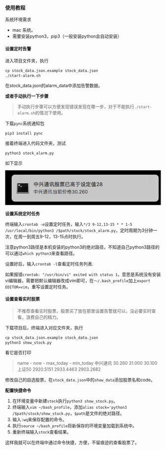 ### 使用教程

系统环境需求

- mac 系统。
- 需要安装python3，pip3（一般安装python会自动安装）

#### 设置定时告警

进入项目文件夹，执行

```shell
cp stock_data.json.example stock_data.json
./start-alarm.sh
```

在stock_data.json的alarm_data中添加告警数据。

**或者手动执行一下步骤**

> 手动执行步骤可以方便发现错误发现在哪一步，对于不能执行`./start-alarm.sh`的情况下使用。

下载`pync`系统通知包

```
pip3 install pync
```

接着终端进入代码文件夹，测试

```
python3 stock_alarm.py 
```

如下显示

![image-20190412220908534](stock_notify.png)

**设置系统定时任务**

终端输入`crontab -e`设置定时任务，输入`*/3 9-12,13-15 * * 1-5 /usr/local/bin/python3 /$path/stock/stock_alarm.py`，定时周期为3分钟一次，在周一到周五9-12，13-15点时执行。

注意python3路径是本机安装的python3的绝对路径，不知道自己python3路径的可以通过`which python3`来查看路径。

设置好后，输入`crontab -l`查看定时任务列表.

如果报错`crontab: "/usr/bin/vi" exited with status 1`，意思是系统没有安装vi编辑器，需要把默认编辑器改成vim即可，在`～/.bash_profile`加上`export EDITOR=vim`，重写设置定时任务。

#### 设置查看实时股票

> 不推荐查看实时股票，股票买了放在那里设置告警就可以，没必要实时查看，浪费自己的精力。

下载项目后，终端进入对应文件夹，执行

```
cp stock_data.json.example stock_data.json
python3 show_stock.py
```

看它是否打印

> name      - now      - max_today      - min_today
> 中兴通讯    30.260    31.000         30.100
> 上证50    2920.5151    2933.4463         2903.2682

修改自己的自选股票，在`stock_data.json`中的`show_data`添加股票名和code。

**配置快捷命令**

1. 在环境变量中新建`stock`执行`python3 show_stock.py`。
2. 终端输入`vim ~/bash_profile`，添加`alias stock='python3 /$path/stock/show_stock.py`，`$path`是文件的绝对路径。
3. 输入`:wq`来保存配置的命令。
4. 执行`source ~/bash_profile`将新保存的环境变量加载到系统中。
5. 重新终端输入`stock`查看结果。

这样我就可以在终端中通过命令快捷，方便，不留痕迹的查看股票了。